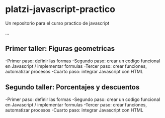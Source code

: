# platzi-javascript-practico
Un repositorio para el curso practico de javascript

...
## Primer taller: Figuras geometricas

-Primer paso: definir las formas
-Segundo paso: crear un codigo funcional en Javascript / implementar formulas
-Tercer paso: crear funciones, automatizar procesos
-Cuarto paso: integrar Javascript con HTML

## Segundo taller: Porcentajes y descuentos

-Primer paso: definir las formas
-Segundo paso: crear un codigo funcional en Javascript / implementar formulas
-Tercer paso: crear funciones, automatizar procesos
-Cuarto paso: integrar Javascript con HTML